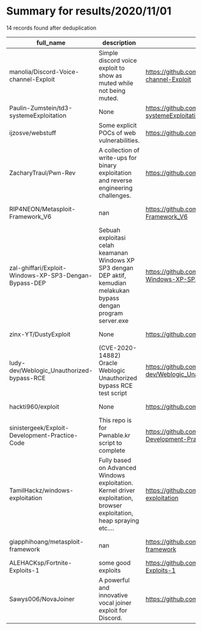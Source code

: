 
# Summary for results/2020/11/01
    
14 records found after deduplication

| full_name | description | html_url | matched_list | matched_count | pushed_at | size | stargazers_count | language | forks_count | vul_ids |
|-------------------------------------------------------|-----------------------------------------------------------------------------------------------------------------------|--------------------------------------------------------------------------|----------------------------------|-----------------|---------------------------|--------|--------------------|------------|---------------|--------------------|
| manolia/Discord-Voice-channel-Exploit | Simple discord voice exploit to show as muted while not being muted. | https://github.com/manolia/Discord-Voice-channel-Exploit | ['exploit'] | 1 | 2020-11-01 20:38:59+00:00 | 26948 | 8 | C# | 2 | [] |
| Paulin-Zumstein/td3-systemeExploitation | None | https://github.com/Paulin-Zumstein/td3-systemeExploitation | ['exploit'] | 1 | 2020-11-01 18:31:24+00:00 | 24 | 1 | C | 0 | [] |
| ijzosve/webstuff | Some explicit POCs of web vulnerabilities. | https://github.com/ijzosve/webstuff | ['vulnerability poc'] | 1 | 2020-11-01 14:55:34+00:00 | 136 | 1 | nan | 1 | [] |
| ZacharyTraul/Pwn-Rev | A collection of write-ups for binary exploitation and reverse engineering challenges. | https://github.com/ZacharyTraul/Pwn-Rev | ['exploit'] | 1 | 2020-11-01 22:48:43+00:00 | 11483 | 0 | Python | 0 | [] |
| RIP4NEON/Metasploit-Framework_V6 | nan | https://github.com/RIP4NEON/Metasploit-Framework_V6 | ['metasploit module OR payload'] | 1 | 2020-11-01 09:04:03+00:00 | 452 | 0 | Shell | 0 | [] |
| zal-ghiffari/Exploit-Windows-XP-SP3-Dengan-Bypass-DEP | Sebuah exploitasi celah keamanan Windows XP SP3 dengan DEP aktif, kemudian melakukan bypass dengan program server.exe | https://github.com/zal-ghiffari/Exploit-Windows-XP-SP3-Dengan-Bypass-DEP | ['exploit'] | 1 | 2020-11-01 00:01:47+00:00 | 5 | 0 | Python | 0 | [] |
| zinx-YT/DustyExploit | None | https://github.com/zinx-YT/DustyExploit | ['exploit'] | 1 | 2020-11-01 15:24:14+00:00 | 2 | 0 | | 0 | [] |
| ludy-dev/Weblogic_Unauthorized-bypass-RCE | (CVE-2020-14882) Oracle Weblogic Unauthorized bypass RCE test script | https://github.com/ludy-dev/Weblogic_Unauthorized-bypass-RCE | ['rce'] | 1 | 2020-11-01 13:56:48+00:00 | 12 | 3 | Python | 1 | ['CVE-2020-14882'] |
| hackti960/exploit | None | https://github.com/hackti960/exploit | ['exploit'] | 1 | 2020-11-01 13:46:12+00:00 | 188 | 0 | Python | 0 | [] |
| sinistergeek/Exploit-Development-Practice-Code | This repo is for Pwnable.kr script to complete | https://github.com/sinistergeek/Exploit-Development-Practice-Code | ['exploit'] | 1 | 2020-11-01 15:42:11+00:00 | 1 | 0 | C | 0 | [] |
| TamilHackz/windows-exploitation | Fully based on Advanced Windows exploitation. Kernel driver exploitation, browser exploitation, heap spraying etc.... | https://github.com/TamilHackz/windows-exploitation | ['exploit'] | 1 | 2020-11-01 16:05:06+00:00 | 12 | 28 | | 5 | [] |
| giapphihoang/metasploit-framework | nan | https://github.com/giapphihoang/metasploit-framework | ['metasploit module OR payload'] | 1 | 2020-11-01 17:35:01+00:00 | 0 | 0 | | 0 | [] |
| ALEHACKsp/Fortnite-Exploits-1 | some good exploits | https://github.com/ALEHACKsp/Fortnite-Exploits-1 | ['exploit'] | 1 | 2020-11-01 10:05:24+00:00 | 3 | 0 | | 0 | [] |
| Sawys006/NovaJoiner | A powerful and innovative vocal joiner exploit for Discord. | https://github.com/Sawys006/NovaJoiner | ['exploit'] | 1 | 2020-11-01 18:02:49+00:00 | 26669 | 0 | | 0 | [] |
